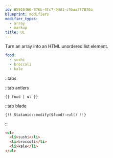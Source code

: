```yaml
---
id: 85910466-876b-4fc7-9dd1-c9baa7f7870a
blueprint: modifiers
modifier_types:
  - array
  - markup
title: UL
---
```

Turn an array into an HTML unordered list element.

```yaml
food:
  - sushi
  - broccoli
  - kale
```

::tabs

::tab antlers
```antlers
{{ food | ul }}
```
::tab blade
```blade
{!! Statamic::modify($food)->ul() !!}
```
::

```html
<ul>
  <li>sushi</li>
  <li>broccoli</li>
  <li>kale</li>
</ul>
```
